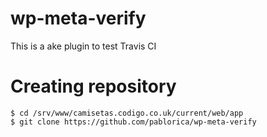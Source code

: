 
# wp-meta-verify
This is a ake plugin to test Travis CI

# Creating repository
```console
$ cd /srv/www/camisetas.codigo.co.uk/current/web/app
$ git clone https://github.com/pablorica/wp-meta-verify
```

